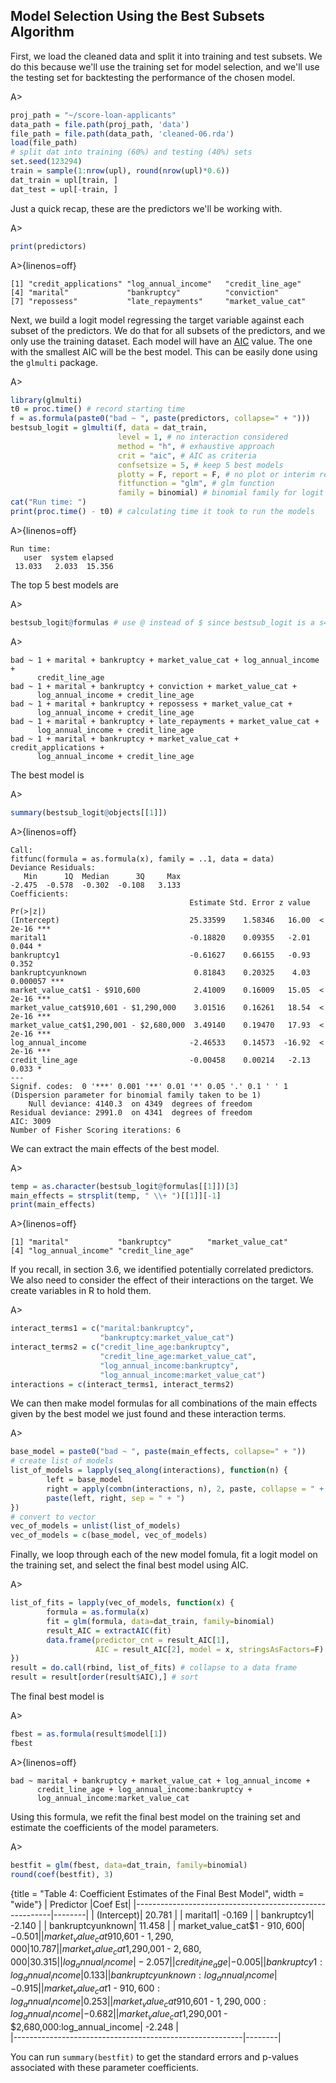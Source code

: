 ## Model Selection Using the Best Subsets Algorithm

First, we load the cleaned data and split it into training and test subsets. We do this because we'll use the training set for model selection, and we'll use the testing set for backtesting the performance of the chosen model.

A>
```r
proj_path = "~/score-loan-applicants"
data_path = file.path(proj_path, 'data')
file_path = file.path(data_path, 'cleaned-06.rda')
load(file_path)
# split dat into training (60%) and testing (40%) sets
set.seed(123294)
train = sample(1:nrow(upl), round(nrow(upl)*0.6))
dat_train = upl[train, ]
dat_test = upl[-train, ]
```

Just a quick recap, these are the predictors we'll be working with.

A>
```r
print(predictors)
```

A>{linenos=off}
```
[1] "credit_applications" "log_annual_income"   "credit_line_age"     
[4] "marital"             "bankruptcy"          "conviction"          
[7] "repossess"           "late_repayments"     "market_value_cat"   
```

Next, we build a logit model regressing the target variable against each subset of the predictors. We do that for all subsets of the predictors, and we only use the training dataset. Each model will have an [AIC](http://en.wikipedia.org/wiki/Akaike_information_criterion) value. The one with the smallest AIC will be the best model. This can be easily done using the `glmulti` package.

A>
```r
library(glmulti)
t0 = proc.time() # record starting time
f = as.formula(paste0("bad ~ ", paste(predictors, collapse=" + ")))
bestsub_logit = glmulti(f, data = dat_train, 
                        level = 1, # no interaction considered
                        method = "h", # exhaustive approach
                        crit = "aic", # AIC as criteria
                        confsetsize = 5, # keep 5 best models
                        plotty = F, report = F, # no plot or interim reports
                        fitfunction = "glm", # glm function
                        family = binomial) # binomial family for logit model
cat("Run time: ")
print(proc.time() - t0) # calculating time it took to run the models
```

A>{linenos=off}
```
Run time: 
   user  system elapsed 
 13.033   2.033  15.356 
```

The top 5 best models are

A>
```r
bestsub_logit@formulas # use @ instead of $ since bestsub_logit is a s4 object
```

A>
```
bad ~ 1 + marital + bankruptcy + market_value_cat + log_annual_income + 
	  credit_line_age
bad ~ 1 + marital + bankruptcy + conviction + market_value_cat + 
      log_annual_income + credit_line_age
bad ~ 1 + marital + bankruptcy + repossess + market_value_cat + 
      log_annual_income + credit_line_age
bad ~ 1 + marital + bankruptcy + late_repayments + market_value_cat + 
      log_annual_income + credit_line_age
bad ~ 1 + marital + bankruptcy + market_value_cat + credit_applications + 
      log_annual_income + credit_line_age
```

The best model is

A>
```r
summary(bestsub_logit@objects[[1]])
```

A>{linenos=off}
```
Call:
fitfunc(formula = as.formula(x), family = ..1, data = data)
Deviance Residuals: 
   Min      1Q  Median      3Q     Max  
-2.475  -0.578  -0.302  -0.108   3.133  
Coefficients:
                                        Estimate Std. Error z value Pr(>|z|)    
(Intercept)                             25.33599    1.58346   16.00  < 2e-16 ***
marital1                                -0.18820    0.09355   -2.01    0.044 *  
bankruptcy1                             -0.61627    0.66155   -0.93    0.352    
bankruptcyunknown                        0.81843    0.20325    4.03 0.000057 ***
market_value_cat$1 - $910,600            2.41009    0.16009   15.05  < 2e-16 ***
market_value_cat$910,601 - $1,290,000    3.01516    0.16261   18.54  < 2e-16 ***
market_value_cat$1,290,001 - $2,680,000  3.49140    0.19470   17.93  < 2e-16 ***
log_annual_income                       -2.46533    0.14573  -16.92  < 2e-16 ***
credit_line_age                         -0.00458    0.00214   -2.13    0.033 *  
---
Signif. codes:  0 '***' 0.001 '**' 0.01 '*' 0.05 '.' 0.1 ' ' 1
(Dispersion parameter for binomial family taken to be 1)
    Null deviance: 4140.3  on 4349  degrees of freedom
Residual deviance: 2991.0  on 4341  degrees of freedom
AIC: 3009
Number of Fisher Scoring iterations: 6
```

We can extract the main effects of the best model.

A>
```r
temp = as.character(bestsub_logit@formulas[[1]])[3]
main_effects = strsplit(temp, " \\+ ")[[1]][-1]
print(main_effects)
```

A>{linenos=off}
```
[1] "marital"           "bankruptcy"        "market_value_cat"  
[4] "log_annual_income" "credit_line_age"  
```

If you recall, in section 3.6, we identified potentially correlated predictors. We also need to consider the effect of their interactions on the target. We create variables in R to hold them.

A>
```r
interact_terms1 = c("marital:bankruptcy", 
                    "bankruptcy:market_value_cat")
interact_terms2 = c("credit_line_age:bankruptcy",
                    "credit_line_age:market_value_cat",
                    "log_annual_income:bankruptcy",
                    "log_annual_income:market_value_cat")
interactions = c(interact_terms1, interact_terms2)
```

We can then make model formulas for all combinations of the main effects given by the best model we just found and these interaction terms.

A>
```r
base_model = paste0("bad ~ ", paste(main_effects, collapse=" + "))
# create list of models
list_of_models = lapply(seq_along(interactions), function(n) {
        left = base_model
        right = apply(combn(interactions, n), 2, paste, collapse = " + ")
        paste(left, right, sep = " + ")
})
# convert to vector
vec_of_models = unlist(list_of_models)
vec_of_models = c(base_model, vec_of_models)
```

Finally, we loop through each of the new model fomula, fit a logit model on the training set, and select the final best model using AIC. 

A>
```r
list_of_fits = lapply(vec_of_models, function(x) {
        formula = as.formula(x)
        fit = glm(formula, data=dat_train, family=binomial)
        result_AIC = extractAIC(fit)
        data.frame(predictor_cnt = result_AIC[1],
                   AIC = result_AIC[2], model = x, stringsAsFactors=F)
})
result = do.call(rbind, list_of_fits) # collapse to a data frame
result = result[order(result$AIC),] # sort
```

The final best model is

A>
```r
fbest = as.formula(result$model[1])
fbest
```

A>{linenos=off}
```
bad ~ marital + bankruptcy + market_value_cat + log_annual_income + 
	  credit_line_age + log_annual_income:bankruptcy +
	  log_annual_income:market_value_cat
```

Using this formula, we refit the final best model on the training set and estimate the coefficients of the model parameters.

A>
```r
bestfit = glm(fbest, data=dat_train, family=binomial)
round(coef(bestfit), 3)
```

{title = "Table 4: Coefficient Estimates of the Final Best Model", width = "wide"}
|                                             Predictor   |Coef Est|
|---------------------------------------------------------|--------|
|                                              (Intercept)| 20.781 |
|                                                 marital1| -0.169 |
|                                              bankruptcy1| -2.140 |
|                                        bankruptcyunknown| 11.458 |
|                            market_value_cat$1 - $910,600| -0.501 |
|                    market_value_cat$910,601 - $1,290,000| 10.787 |
|                  market_value_cat$1,290,001 - $2,680,000| 30.315 |
|                                        log_annual_income| -2.057 |
|                                          credit_line_age| -0.005 |
|                            bankruptcy1:log_annual_income|  0.133 |
|                      bankruptcyunknown:log_annual_income| -0.915 |
|          market_value_cat$1 - $910,600:log_annual_income|  0.253 |
|  market_value_cat$910,601 - $1,290,000:log_annual_income| -0.682 |
|market_value_cat$1,290,001 - $2,680,000:log_annual_income| -2.248 |                                          
|---------------------------------------------------------|--------|

You can run `summary(bestfit)` to get the standard errors and p-values associated with these parameter coefficients.


